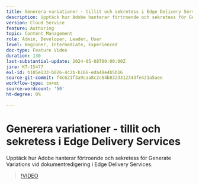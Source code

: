 ```yaml
---
title: Generera variationer - tillit och sekretess i Edge Delivery Services
description: Upptäck hur Adobe hanterar förtroende och sekretess för Generate Variations vid dokumentredigering i Edge Delivery Services.
version: Cloud Service
feature: Authoring
topic: Content Management
role: Admin, Developer, Leader, User
level: Beginner, Intermediate, Experienced
doc-type: Feature Video
duration: 130
last-substantial-update: 2024-05-08T00:00:00Z
jira: KT-15477
exl-id: b105e133-b026-4c2b-b166-eda48e4b5b16
source-git-commit: f4c621f3a9caa8c2c64b8323312343fe421a5aee
workflow-type: tm+mt
source-wordcount: '50'
ht-degree: 0%

---
```


# Generera variationer - tillit och sekretess i Edge Delivery Services

Upptäck hur Adobe hanterar förtroende och sekretess för Generate Variations vid dokumentredigering i Edge Delivery Services.

>[!VIDEO](https://video.tv.adobe.com/v/3429060/?learn=on)
